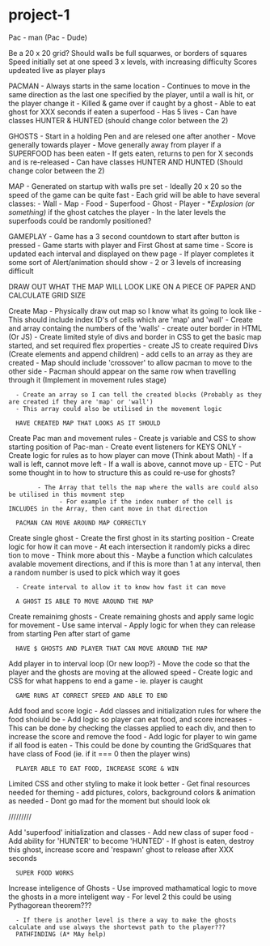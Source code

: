 # project-1

Pac - man (Pac - Dude)

Be a 20 x 20 grid?
Should walls be full squarwes, or borders of squares
Speed initially set at one speed
3 x levels, with increasing difficulty
Scores updeated live as player plays


  PACMAN
    - Always starts in the same location
    - Continues to move in the same direction as the last one specified by the player, until a wall is hit, or the player change it
    - Killed & game over if caught by a ghost
    - Able to eat ghost for XXX seconds if eaten a superfood
    - Has 5 lives
    - Can have classes HUNTER & HUNTED (should change color between the 2)

  GHOSTS
    - Start in a holding Pen and are relesed one after another
    - Move generally towards player
    - Move generally away from player if a SUPERFOOD has been eaten
    - If gets eaten, returns to pen for X seconds and is re-released
    - Can have classes HUNTER AND HUNTED (Should change color between the 2)

  MAP
    - Generated on startup with walls pre set
    - Ideally 20 x 20 so the speed of the game can be quite fast
    - Each grid will be able to have several classes:
        - Wall
        - Map
        - Food
        - Superfood
        - Ghost
        - Player
        - **Explosion (or something)* if the ghost catches the player
    - In the later levels the superfoods could be randomly positioned?

  GAMEPLAY
    - Game has a 3 second countdown to start after button is pressed
    - Game starts with player and First Ghost at same time
    - Score is updated each interval and displayed on thew page
    - If player completes it some sort of Alert/animation should show
    - 2 or 3 levels of increasing difficult


DRAW OUT WHAT THE MAP WILL LOOK LIKE ON A PIECE OF PAPER AND CALCULATE GRID SIZE



Create Map
      - Physically draw out map so I know what its going to look like
            - This should include index ID's of cells which are 'map' and 'wall'
            - Create and array containg the numbers of the 'walls'
      - create outer border in HTML (Or JS)
      - Create limited style of divs and border in CSS to get the basic map started, and set required flex properties
      - create JS to create required Divs (Create elements and append children)
      - add cells to an array as they are created
      - Map should include 'crossover' to allow pacman to move to the other side
            - Pacman should appear on the same row when travelling through it (Implement in movement rules stage)

      - Create an array so I can tell the created blocks (Probably as they are created if they are 'map' or 'wall')
      - This array could also be utilised in the movement logic

      HAVE CREATED MAP THAT LOOKS AS IT SHOULD

Create Pac man and movement rules
      - Create js variable and CSS to show starting position of Pac-man
      - Create event listeners for KEYS ONLY
      - Create logic for rules as to how player can move (Think about Math)
            - If a wall is left, cannot move left
            - If a wall is above, cannot move up
            - ETC
            - Put some thought in to how to structure this as could re-use for ghosts?

            - The Array that tells the map where the walls are could also be utilised in this movment step
                  - For example if the index number of the cell is INCLUDES in the Array, then cant move in that direction

      PACMAN CAN MOVE AROUND MAP CORRECTLY

Create single ghost
      - Create the first ghost in its starting position
      - Create logic for how it can move
            - At each intersection it randomly picks a direc tion to move
            - Think more about this
            - Maybe a function which calculates avalable movement directions, and if this is more than 1 at any interval, then a random number is used to pick which way it goes

      - Create interval to allow it to know how fast it can move

      A GHOST IS ABLE TO MOVE AROUND THE MAP

Create remainimg ghosts
      - Create remaining ghosts and apply same logic for movement
      - Use same interval
      - Apply logic for when they can release from starting Pen after start of game

      HAVE $ GHOSTS AND PLAYER THAT CAN MOVE AROUND THE MAP

Add player in to interval loop (Or new loop?)
      - Move the code so that the player and the ghosts are moving at the allowed speed
      - Create logic and CSS for what happens to end a game - ie. player is caught

      GAME RUNS AT CORRECT SPEED AND ABLE TO END

Add food and score logic
      - Add classes and initialization rules for where the food shoiuld be
      - Add logic so player can eat food, and score increases
            - This can be done by checking the classes applied to each div, and then to increase the score and remove the food
      - Add logic for player to win game if all food is eaten
            - This could be done by counting the GridSquares that have class of Food (ie. if it === 0 then the player wins)

      PLAYER ABLE TO EAT FOOD, INCREASE SCORE & WIN

Limited CSS and other styling to make it look better
      - Get final resources needed for theming
      - add pictures, colors, background colors & animation as needed
      - Dont go mad for the moment but should look ok




/////////

Add 'superfood' initialization and classes
      - Add new class of super food
      - Add ability for 'HUNTER' to become 'HUNTED'
      - If ghost is eaten, destroy this ghost, increase score and 'respawn' ghost to release after XXX seconds

      SUPER FOOD WORKS

Increase inteligence of Ghosts
      - Use improved mathamatical logic to move the ghosts in a more inteligent way
      - For level 2 this could be using Pythagorean theorem???

      - If there is another level is there a way to make the ghosts calculate and use always the shortewst path to the player???
      PATHFINDING (A* MAy help)
